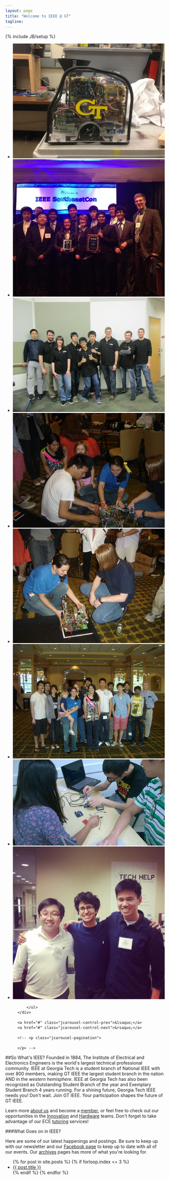 ```yaml
---
layout: page
title: "Welcome to IEEE @ GT"
tagline: 
---
```

{% include JB/setup %}

<!-- title: "Welcome to IEEE @ Georgia Tech" -->

<div class="wrapper">
  <div class="jcarousel-wrapper">
      <div class="jcarousel">
          <ul>
            <li><img src="assets/images/carousel/first.jpg"/></li>
            <li><img src="assets/images/carousel/second.jpg"/></li>
            <li><img src="assets/images/carousel/third.jpg"/></li>
            <li><img src="assets/images/carousel/fourth.jpg"/></li>
            <li><img src="assets/images/carousel/fifth.jpg"/></li>
            <li><img src="assets/images/carousel/sixth.jpg"/></li>
            <li><img src="assets/images/carousel/seventh.jpg"/></li>
            <li><img src="assets/images/carousel/eighth.jpg"/></li>
            
          </ul>
      </div>

      <a href="#" class="jcarousel-control-prev">&lsaquo;</a>
      <a href="#" class="jcarousel-control-next">&rsaquo;</a>
      
      <!-- <p class="jcarousel-pagination">
          
      </p> -->
  </div>
</div>

##So What's IEEE?
Founded in 1884, The Institute of Electrical and Electronics Engineers is the world's largest technical professional community. IEEE at Georgia Tech is a student branch of National IEEE with over 800 members, making GT IEEE the largest student branch in the nation AND in the <em>western hemisphere</em>. IEEE at Georgia Tech has also been recognized as Outstanding Student Branch of the year and Exemplary Student Branch 4 years running. For a shining future, Georgia Tech IEEE needs you! Don't wait. Join GT IEEE. Your participation shapes the future of GT IEEE.


Learn more [about us](/about.html) and become a [member](/membership.html), or feel free to check out our opportunities in the [Innovation](/innovation.html) and [Hardware](/hardware.html) teams. Don't forget to take advantage of our ECE [tutoring](/tutoring.html) services!

###What Goes on in IEEE?

Here are some of our latest happenings and postings. Be sure to keep up with our newsletter and our [Facebook page](https://www.facebook.com/gtieee?fref=photo) to keep up to date with all of our events. Our [archives](/archives) pages has more of what you're looking for.

<ul class="posts">
  {% for post in site.posts %}
    {% if forloop.index <= 3 %}
    <li><a href="{{ BASE_PATH }}{{ post.url }}">{{ post.title }}</a></li>
    {% endif %}
  {% endfor %}
</ul>